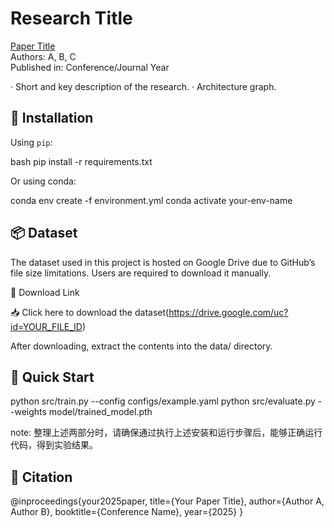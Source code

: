 # Research Title

  [Paper Title](link-to-paper)  
  Authors: A, B, C  
  Published in: Conference/Journal Year

· Short and key description of the research.
· Architecture graph.

## 🔧 Installation

Using `pip`:

bash
pip install -r requirements.txt

Or using conda:

conda env create -f environment.yml
conda activate your-env-name

## 📦 Dataset

The dataset used in this project is hosted on Google Drive due to GitHub’s file size limitations.
Users are required to download it manually.

🔗 Download Link

📥 Click here to download the dataset(https://drive.google.com/uc?id=YOUR_FILE_ID)

After downloading, extract the contents into the data/ directory.

## 🏁 Quick Start

python src/train.py --config configs/example.yaml
python src/evaluate.py --weights model/trained_model.pth

note: 整理上述两部分时，请确保通过执行上述安装和运行步骤后，能够正确运行代码，得到实验结果。

## 🧾 Citation

@inproceedings{your2025paper,
  title={Your Paper Title},
  author={Author A, Author B},
  booktitle={Conference Name},
  year={2025}
}